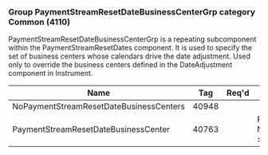 ### Group PaymentStreamResetDateBusinessCenterGrp category Common (4110)

PaymentStreamResetDateBusinessCenterGrp is a repeating subcomponent within the PaymentStreamResetDates component. It is used to specify the set of business centers whose calendars drive the date adjustment. Used only to override the business centers defined in the DateAdjustment component in Instrument.

| Name                                    | Tag   | Req'd | Documentation                                                   |
|-----------------------------------------|-------|----------|-----------------------------------------------------------------|
| NoPaymentStreamResetDateBusinessCenters | 40948 |       |                                                                 |
| PaymentStreamResetDateBusinessCenter    | 40763 |       | Required if NoPaymentStreamResetDateBusinessCenters(40948) > 0. |

